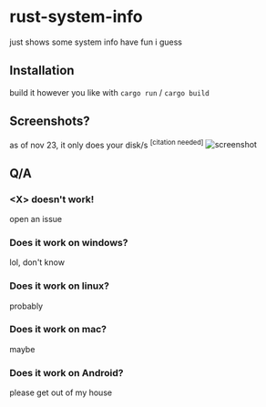 # rust-system-info

just shows some system info
have fun i guess

## Installation
build it however you like with `cargo run` / `cargo build`

## Screenshots?
as of nov 23, it only does your disk/s <sup>[citation needed]</sup>
![screenshot](https://i.imgur.com/srHloGK.png)

## Q/A

### \<X> doesn't work!
open an issue

### Does it work on windows?
lol, don't know

### Does it work on linux?
probably

### Does it work on mac?
maybe

### Does it work on Android?
please get out of my house
